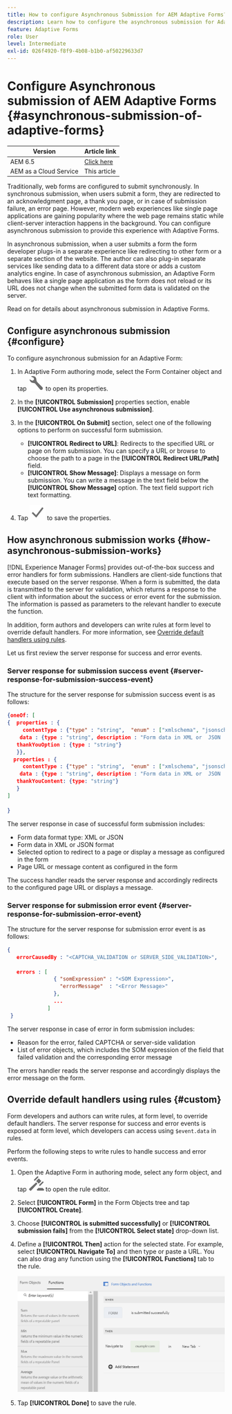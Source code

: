 ```yaml
---
title: How to configure Asynchronous Submission for AEM Adaptive Forms?
description: Learn how to configure the asynchronous submission for Adaptive Forms. Dig deeper on how asynchronous submission works for Adaptive Forms.
feature: Adaptive Forms
role: User
level: Intermediate
exl-id: 026f4920-f8f9-4b08-b1b0-af50229633d7
---
```

# Configure Asynchronous submission of AEM Adaptive Forms {#asynchronous-submission-of-adaptive-forms}


| Version | Article link |
| -------- | ---------------------------- |
| AEM 6.5  |    [Click here](https://experienceleague.adobe.com/docs/experience-manager-65/forms/adaptive-forms-advanced-authoring/asynchronous-submissions-adaptive-forms.html)                  |
| AEM as a Cloud Service     | This article         |


Traditionally, web forms are configured to submit synchronously. In synchronous submission, when users submit a form, they are redirected to an acknowledgment page, a thank you page, or in case of submission failure, an error page. However, modern web experiences like single page applications are gaining popularity where the web page remains static while client-server interaction happens in the background. You can configure asynchronous submission to provide this experience with Adaptive Forms.

In asynchronous submission, when a user submits a form the form developer plugs-in a separate experience like redirecting to other form or a separate section of the website. The author can also plug-in separate services like sending data to a different data store or adds a custom analytics engine. In case of asynchronous submission, an Adaptive Form behaves like a single page application as the form does not reload or its URL does not change when the submitted form data is validated on the server.

Read on for details about asynchronous submission in Adaptive Forms.

## Configure asynchronous submission {#configure}

To configure asynchronous submission for an Adaptive Form:

1. In Adaptive Form authoring mode, select the Form Container object and tap ![cmppr1](assets/configure-icon.svg) to open its properties.
1. In the **[!UICONTROL Submission]** properties section, enable **[!UICONTROL Use asynchronous submission]**.
1. In the **[!UICONTROL On Submit]** section, select one of the following options to perform on successful form submission.

    * **[!UICONTROL Redirect to URL]**: Redirects to the specified URL or page on form submission. You can specify a URL or browse to choose the path to a page in the **[!UICONTROL Redirect URL/Path]** field.
    * **[!UICONTROL Show Message]**: Displays a message on form submission. You can write a message in the text field below the **[!UICONTROL Show Message]** option. The text field support rich text formatting.

1. Tap ![check-button1](assets/save_icon.svg) to save the properties.

## How asynchronous submission works {#how-asynchronous-submission-works}

[!DNL Experience Manager Forms] provides out-of-the-box success and error handlers for form submissions. Handlers are client-side functions that execute based on the server response. When a form is submitted, the data is transmitted to the server for validation, which returns a response to the client with information about the success or error event for the submission. The information is passed as parameters to the relevant handler to execute the function.

In addition, form authors and developers can write rules at form level to override default handlers. For more information, see [Override default handlers using rules](#custom).

Let us first review the server response for success and error events.

### Server response for submission success event {#server-response-for-submission-success-event}

The structure for the server response for submission success event is as follows:

```json
{oneOf: [
{  properties : {
     contentType : {"type" : "string",  "enum" : ["xmlschema", "jsonschema"]},
    data : {type : "string", description : "Form data in XML or  JSON  format"},
   thankYouOption : {type : "string"}
   }},
  properties : {
     contentType : {"type" : "string",  "enum" : ["xmlschema", "jsonschema"]},
    data : {type : "string", description : "Form data in XML or  JSON  format"},
   thankYouContent: {type: "string"}
   }
]

}
```

The server response in case of successful form submission includes:

* Form data format type: XML or JSON
* Form data in XML or JSON format
* Selected option to redirect to a page or display a message as configured in the form
* Page URL or message content as configured in the form

The success handler reads the server response and accordingly redirects to the configured page URL or displays a message.

### Server response for submission error event {#server-response-for-submission-error-event}

The structure for the server response for submission error event is as follows:

```json
{
   errorCausedBy : "<CAPTCHA_VALIDATION or SERVER_SIDE_VALIDATION>",

   errors : [
               { "somExpression" : "<SOM Expression>",
                 "errorMessage"  : "<Error Message>"
               },
               ...
             ]
 }
```

The server response in case of error in form submission includes:

* Reason for the error, failed CAPTCHA or server-side validation
* List of error objects, which includes the SOM expression of the field that failed validation and the corresponding error message

The errors handler reads the server response and accordingly displays the error message on the form.

## Override default handlers using rules {#custom}

Form developers and authors can write rules, at form level, to override default handlers. The server response for success and error events is exposed at form level, which developers can access using `$event.data` in rules.

Perform the following steps to write rules to handle success and error events.

1. Open the Adaptive Form in authoring mode, select any form object, and tap ![edit-rules1](assets/edit-rules-icon.svg) to open the rule editor.
1. Select **[!UICONTROL Form]** in the Form Objects tree and tap **[!UICONTROL Create]**.
1. Choose **[!UICONTROL is submitted successfully]** or **[!UICONTROL submission fails]** from the **[!UICONTROL Select state]** drop-down list.
1. Define a **[!UICONTROL Then]** action for the selected state. For example, select **[!UICONTROL Navigate To]** and then type or paste a URL. You can also drag any function using the **[!UICONTROL Functions]** tab to the rule.

   ![successful submission handler](assets/form-submission-handler.png)

1. Tap **[!UICONTROL Done]** to save the rule.
